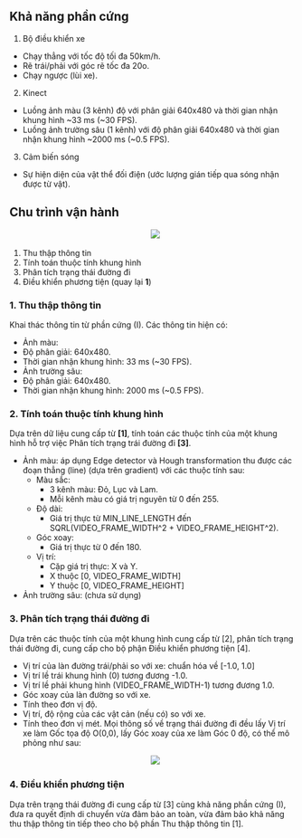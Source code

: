 ## Khả năng phần cứng
1. Bộ điều khiển xe
  - Chạy thẳng với tốc độ tối đa 50km/h.
  -	Rẽ trái/phải với góc rẽ tốc đa 20o.
  - Chạy ngược (lùi xe).
2. Kinect
  - Luồng ảnh màu (3 kênh) độ với phân giải 640x480 và thời gian nhận khung hình ~33 ms (~30 FPS).
  -	Luồng ảnh trường sâu (1 kênh) với độ phân giải 640x480 và thời gian nhận khung hình ~2000 ms (~0.5 FPS).
3. Cảm biến sóng
  -	Sự hiện diện của vật thể đối điện (ước lượng gián tiếp qua sóng nhận được từ vật).

## Chu trình vận hành


<div id="container" style="text-align:center;">
    <img src="http://imgur.com/FLhTyiD.png"/>
</div>

1. Thu thập thông tin 
2. Tính toán thuộc tính khung hình
3. Phân tích trạng thái đường đi
4. Điều khiển phương tiện (quay lại **1**)

### 1. Thu thập thông tin
Khai thác thông tin từ phần cứng (I). Các thông tin hiện có:
-	Ảnh màu:
  - Độ phân giải: 640x480.
  - Thời gian nhận khung hình: 33 ms (~30 FPS).
-	Ảnh trường sâu:
  - Độ phân giải: 640x480.
  - Thời gian nhận khung hình: 2000 ms (~0.5 FPS).

### 2. Tính toán thuộc tính khung hình
Dựa trên dữ liệu cung cấp từ **[1]**, tính toán các thuộc tính của một khung hình hỗ trợ việc Phân tích trạng trái đường đi **[3]**.
- Ảnh màu: áp dụng Edge detector và Hough transformation thu được các đoạn thẳng (line) (dựa trên gradient) với các thuộc tính sau:
  - Màu sắc:
    - 3 kênh màu: Đỏ, Lục và Lam.
    - Mỗi kênh màu có giá trị nguyên từ 0 đến 255.
  - Độ dài:
    - Giá trị thực từ MIN_LINE_LENGTH đến SQRL(VIDEO_FRAME_WIDTH^2 + VIDEO_FRAME_HEIGHT^2).
  - Góc xoay:
    - Giá trị thực từ 0 đến 180.
  -	Vị trí:
    - Cặp giá trị thực: X và Y.
    - X thuộc [0, VIDEO_FRAME_WIDTH]
    - Y thuộc [0, VIDEO_FRAME_HEIGHT]
- Ảnh trường sâu: (chưa sử dụng)

### 3.	Phân tích trạng thái đường đi
Dựa trên các thuộc tính của một khung hình cung cấp từ [2], phân tích trạng thái đường đi, cung cấp cho bộ phận Điều khiển phương tiện [4].
-	Vị trí của làn đường trái/phải so với xe: chuẩn hóa về [-1.0, 1.0]
- Vị trí lề trái khung hình (0) tương đương -1.0.
- Vị trí lề phải khung hình (VIDEO_FRAME_WIDTH-1) tương đương 1.0.
-	Góc xoay của làn đường so với xe.
  - Tính theo đơn vị độ.
-	Vị trí, độ rộng của các vật cản (nếu có) so với xe.
  - Tính theo đơn vị mét.
Mọi thông số về trạng thái đường đi đều lấy Vị trí xe làm Gốc tọa độ O(0,0), lấy Góc xoay của xe làm Góc 0 độ, có thể mô phỏng như sau:

<div id="container" style="text-align:center;">
    <img src="http://imgur.com/bQCxxQs.png"/>
</div>

### 4.	Điều khiển phương tiện
Dựa trên trạng thái đường đi cung cấp từ [3] cùng khả năng phần cứng (I), đưa ra quyết định di chuyển vừa đảm bảo an toàn, vừa đảm bảo khả năng thu thập thông tin tiếp theo cho bộ phần Thu thập thông tin [1].



